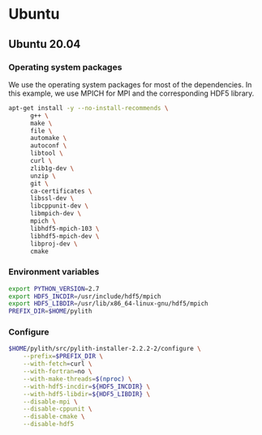 # Ubuntu

## Ubuntu 20.04

### Operating system packages

We use the operating system packages for most of the dependencies. In
this example, we use MPICH for MPI and the corresponding HDF5 library.

```bash
apt-get install -y --no-install-recommends \
      g++ \
      make \
      file \
      automake \
      autoconf \
      libtool \
      curl \
      zlib1g-dev \
      unzip \
      git \
      ca-certificates \
	  libssl-dev \
      libcppunit-dev \
      libmpich-dev \
      mpich \
      libhdf5-mpich-103 \
      libhdf5-mpich-dev \
      libproj-dev \
      cmake
```

### Environment variables

```bash
export PYTHON_VERSION=2.7
export HDF5_INCDIR=/usr/include/hdf5/mpich
export HDF5_LIBDIR=/usr/lib/x86_64-linux-gnu/hdf5/mpich
PREFIX_DIR=$HOME/pylith
```

### Configure

```bash
$HOME/pylith/src/pylith-installer-2.2.2-2/configure \
    --prefix=$PREFIX_DIR \
    --with-fetch=curl \
    --with-fortran=no \
    --with-make-threads=$(nproc) \
    --with-hdf5-incdir=${HDF5_INCDIR} \
    --with-hdf5-libdir=${HDF5_LIBDIR} \
    --disable-mpi \
    --disable-cppunit \
    --disable-cmake \
    --disable-hdf5
```
